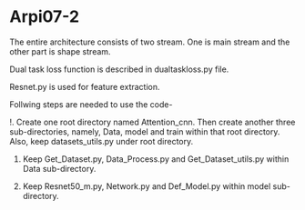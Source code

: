 # Arpi07-2


The entire architecture consists of two stream. One is main stream and the other part is shape stream.

Dual task loss function is described in dualtaskloss.py file.

Resnet.py is used for feature extraction.

Follwing steps are needed to use the code- 

!. Create one root directory named Attention_cnn. Then create another three sub-directories, namely, Data, model and train within that root directory. Also, keep datasets_utils.py under root directory.

1. Keep Get_Dataset.py, Data_Process.py and Get_Dataset_utils.py within Data sub-directory.

2. Keep Resnet50_m.py, Network.py and Def_Model.py within model sub-directory.
